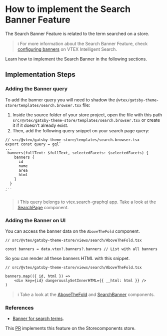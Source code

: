 # How to implement the Search Banner Feature

The Search Banner Feature is related to the term searched on a store.

> ℹ️ For more information about the Search Banner Feature, check [configuring banners](https://help.vtex.com/tracks/vtex-intelligent-search--19wrbB7nEQcmwzDPl1l4Cb/4ViKEivLJtJsvpaW0aqIQ5) on VTEX Intelligent Search.

Learn how to implement the Search Banner in the following sections.

## Implementation Steps

### Adding the Banner query

To add the banner query you will need to shadow the `@vtex/gatsby-theme-store/templates/search.browser.tsx` file:

1. Inside the source folder of your store project, open the file with this path `src/@vtex/gatsby-theme-store/templates/search.browser.tsx` or create it if it doesn't already exist.
2. Then, add the following query snippet on your search page query:

```tsx
// src/@vtex/gatsby-theme-store/templates/search.browser.tsx
export const query = gql`
...
 banners(fullText: $fullText, selectedFacets: $selectedFacets) {
    banners {
      id
      name
      area
      html
    }
  }
...
`
```

> ℹ️ This query belongs to vtex.search-graphql app. Take a look at the [SearchPage](https://github.com/vtex-sites/storecomponents.store/blob/33904e9ed808c5496265da37206cfdaa9b0255d2/src/%40vtex/gatsby-theme-store/templates/search.browser.tsx#L142-L151) component.

### Adding the Banner on UI

You can access the banner data on the `AboveTheFold` component. 

```tsx
// src/@vtex/gatsby-theme-store/views/search/AboveTheFold.tsx

const banners = data.vtex?.banners?.banners // List with all banners
```

So you can render all these banners HTML with this snippet. 

```tsx
// src/@vtex/gatsby-theme-store/views/search/AboveTheFold.tsx

banners.map(({ id, html }) =>
	<div key={id} dangerouslySetInnerHTML={{ __html: html }} />
)
```

> ℹ️ Take a look at the [AboveTheFold](https://github.com/vtex-sites/storecomponents.store/blob/7f8692706bc3b5a58df17d720228c55ce58de092/src/%40vtex/gatsby-theme-store/views/search/AboveTheFold.tsx#L33) and [SearchBanner](https://github.com/vtex-sites/storecomponents.store/blob/7f8692706bc3b5a58df17d720228c55ce58de092/src/components/search/Banner.tsx#L22-L25) components.

### References

- [Banner for search terms](https://github.com/vtex-sites/storecomponents.store/pull/1006).

This [PR](https://github.com/vtex-sites/storecomponents.store/pull/1006) implements this feature on the Storecomponents store.
